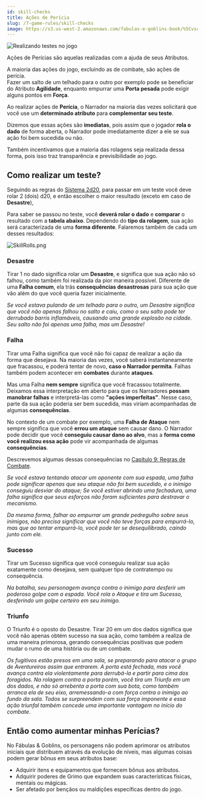 ```yaml
---
id: skill-checks
title: Ações de Perícia
slug: /7-game-rules/skill-checks
image: https://s3.us-west-2.amazonaws.com/fabulas-e-goblins-book/%5Cvscode%5C927c13b1-80cd-418a-83f3-34aca47b708b.png
---
```


![Realizando testes no jogo](https://s3.us-west-2.amazonaws.com/fabulas-e-goblins-book/%5Cvscode%5C927c13b1-80cd-418a-83f3-34aca47b708b.png)

Ações de Perícias são aquelas realizadas com a ajuda de seus Atributos.

A maioria das ações do jogo, excluindo as de combate, são ações de perícia.<br/>
Fazer um salto de um telhado para o outro por exemplo pode se beneficiar do Atributo **Agilidade**, enquanto empurrar uma **Porta pesada** pode exigir alguns pontos em **Força**.

Ao realizar ações de **Perícia**, o Narrador na maioria das vezes solicitará que você use um **determinado atributo** para **complementar seu teste**.

Dizemos que essas ações são **imediatas**, pois assim que o jogador **rola o dado** de forma aberta, o Narrador pode imediatamente dizer a ele se sua ação foi bem sucedida ou não.

Também incentivamos que a maioria das rolagens seja realizada dessa forma, pois isso traz transparência e previsibilidade ao jogo.

## Como realizar um teste?

Seguindo as regras do [Sistema 2d20](/docs/8-system-2d20/system-introduction), para passar em um teste você deve rolar 2 (dois) d20, e então escolher o maior resultado (exceto em caso de **Desastre**),

Para saber se passou no teste, você **deverá rolar o dado** e **comparar** o resultado com a **tabela abaixo**. Dependendo do **tipo da rolagem**, sua ação será caracterizada de uma **forma diferente**. Falaremos também de cada um desses resultados:

![SkillRolls.png](https://s3.us-west-2.amazonaws.com/fabulas-e-goblins-book/%5Cvscode%5C58b75b7b-5df0-4245-a2e9-7e6bec013012.png)

### Desastre

Tirar 1 no dado significa rolar um **Desastre**, e significa que sua ação não só falhou, como também foi realizada da pior maneira possível. Diferente de uma **Falha comum**, ela trás **consequências desastrosas** para sua ação que vão além do que você queria fazer inicialmente.

*Se você estava pulando de um telhado para o outro, um Desastre significa que você não apenas falhou no salto e caiu, como o seu salto pode ter derrubado barris inflamáveis, causando uma grande explosão na cidade. Seu salto não foi apenas uma falha, mas um Desastre!*

### Falha

Tirar uma Falha significa que você não foi capaz de realizar a ação da forma que desejava. Na maioria das vezes, você saberá instantaneamente que fracassou, e poderá tentar de novo, **caso o Narrador permita**. Falhas também podem acontecer em **combates** durante **ataques**.

Mas uma Falha **nem sempre** significa que você fracassou totalmente. Deixamos essa interpretação em aberto para que os Narradores **possam manobrar falhas** e interpretá-las como **"ações imperfeitas"**. Nesse caso, parte da sua ação poderia ser bem sucedida, mas viriam acompanhadas de algumas **consequências**.

No contexto de um combate por exemplo, uma **Falha de Ataque** nem sempre significa que você **errou um ataque** sem causar dano. O Narrador pode decidir que você **conseguiu causar dano ao alvo**, mas a **forma como você realizou essa ação** pode vir acompanhada de algumas **consequências**.

Descrevemos algumas dessas consequências no [Capítulo 9: Regras de Combate](/docs/9-combat-rules/physical-combate).

*Se você estava tentando atacar um oponente com sua espada, uma falha pode significar apenas que seu ataque não foi bem sucedido, e o inimigo conseguiu desviar do ataque; Se você estiver abrindo uma fechadura, uma falha significa que seus esforços não foram suficientes para destravar o mecanismo.*

*Da mesma forma, falhar ao empurrar um grande pedregulho sobre seus inimigos, não precisa significar que você não teve forças para empurrá-lo, mas que ao tentar empurrá-lo, você pode ter se desequilibrado, caindo junto com ele.*

### Sucesso

Tirar um Sucesso significa que você conseguiu realizar sua ação exatamente como desejava, sem qualquer tipo de contratempo ou consequência.

*Na batalha, seu personagem avança contra o inimigo para desferir um poderoso golpe com a espada. Você rola o Ataque e tira um Sucesso, desferindo um golpe certeiro em seu inimigo.*

### Triunfo

O Triunfo é o oposto do Desastre. Tirar 20 em um dos dados significa que você não apenas obtém sucesso na sua ação, como também a realiza de uma maneira primorosa, gerando consequências positivas que podem mudar o rumo de uma história ou de um combate.

*Os fugitivos estão presos em uma sala, se preparando para atacar o grupo de Aventureiros assim que entrarem. A porta está fechada, mas você avança contra ela violentamente para derrubá-la e partir para cima dos foragidos. Na rolagem contra a porta porém, você tira um Triunfo em um dos dados, e não só arrebenta a porta com sua bota, como também arranca ela de seu eixo, arremessando-a com força contra o inimigo ao fundo da sala. Todos se  surpreendem com sua força imponente e essa ação triunfal também concede uma importante vantagem no início do combate.*

## Então como aumentar minhas Perícias?

No Fábulas & Goblins, os personagens não podem aprimorar os atributos iniciais que distribuem através da evolução de níveis, mas algumas coisas podem gerar bônus em seus atributos base:

- Adquirir itens e equipamentos que fornecem bônus aos atributos.
- Adquirir poderes de Grimo que expandem suas características físicas, mentais ou mágicas.
- Ser afetado por bençãos ou maldições específicas dentro do jogo.
